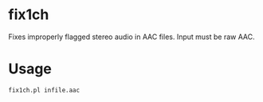 # fix1ch
Fixes improperly flagged stereo audio in AAC files.
Input must be raw AAC.
# Usage
```
fix1ch.pl infile.aac
```
